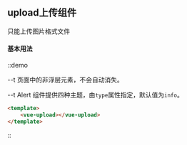 ## upload上传组件

只能上传图片格式文件

#### 基本用法

::demo <!-- live-0.vue -->

--t 页面中的非浮层元素，不会自动消失。

--t Alert 组件提供四种主题，由`type`属性指定，默认值为`info`。

```html
<template>
    <vue-upload></vue-upload>
</template>   
```
::